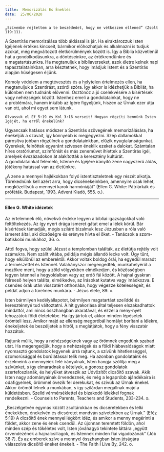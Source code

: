 ```yaml
---
title:  Memorizálás És Éneklés
date:  25/06/2020
---
```


`„Szívembe rejtettem a te beszédedet, hogy ne vétkezzem ellened” (Zsolt 119:11).`

A Szentírás memorizálása több áldással is jár. Ha elraktározzuk Isten Igéjének értékes kincseit, bármikor előhozhatjuk és alkalmazni is tudjuk azokat, még megváltozott életkörülmények között is. Így a Biblia közvetlenül hat a gondolkodásunkra, a döntéseinkre, az értékrendünkre és a magatartásunkra. Ha megtanuljuk a bibliaverseket, azok életre kelnek napi tapasztalatainkban, arra késztetnek, hogy imádjuk Istent és a Szentírás alapján hűségesen éljünk.

Komoly védelem a megtévesztés és a helytelen értelmezés ellen, ha megtanuljuk a Szentírást, szóról szóra. Így akkor is idézhetjük a Bibliát, ha különben nem tudnánk elővenni. Ösztönöz a jó cselekvésére a kísértések vagy nehézségek között. Istenhez emeli a gondolatainkat, hogy ne a problémára, hanem inkább az Igére figyeljünk, hiszen az Úrnak ezer útja van ott, ahol mi egyet sem látunk.

`Olvassuk el Ef 5:19 és Kol 3:16 verseit! Hogyan rögzíti bennünk Isten Igéjét, ha erről énekelünk?`

Ugyancsak hatásos módszer a Szentírás szövegének memorizálására, ha énekeljük a szavait, így könnyebb is megjegyezni. Szép dallamokkal párosítva jobban rögzülnek a gondolatainkban, elűzik nyugtalanságunkat. Gyerekek, felnőttek egyaránt szívesen éneklik ezeket a dalokat. Számtalan híres oratóriumot, szimfóniát és más zeneművet ihlettek a Szentírás igéi, amelyek évszázadokon át alakították a keresztény kultúrát. A gondolatainkat felemelő, Istenre és Igéjére irányító zene nagyszerű áldás, jótékony hatással van az életünkre.

„A zene a mennyei hajlékokban folyó istentiszteletnek egy részét alkotja. Törekednünk kell azért arra, hogy dicsénekeinkben, amennyire csak lehet, megközelítsük a mennyei karok harmóniáját” (Ellen G. White: Pátriárkák és próféták. Budapest, 1993, Advent Kiadó, 555. o.).

---

#### Ellen G. White idézetek

Az értelemnek élő, növekvő érdeke legyen a bibliai igazságokkal való feltöltekezés. Az így nyert drága ismeret gátat emel a lélek körül. Bár kísértések támadják, mégis szilárd bizalmuk lesz Jézusban a róla való ismeret által, aki dicsőségre és erényre hívta el őket. - Tanácsok a szom-batiskolai munkához, 36. o.

Attól fogva, hogy szülei Jézust a templomban találták, az életútja rejtély volt számukra. Nem szállt vitába, példája mégis állandó lecke volt. Úgy tűnt, hogy elkülönül az emberektől. Akkor voltak boldog órái, ha egyedül maradt a természettel és Istennel. Valahányszor megengedték, munkahelyéről a mezőkre ment, hogy a zöld völgyekben elmélkedjen, és közösségben legyen Istennel a hegyoldalban vagy az erdő fái között. A hajnal gyakran félreeső helyen találta, elmélkedve, az Írásokat kutatva vagy imádkozva. E csendes órák után visszatért otthonába, hogy végezze kötelességeit, és példát adjon a türelmes munkára. - Jézus élete, 89. o.

Isten bármilyen kedélyállapotot, bármilyen magatartást szelíddé és kereszténnyé tud változtatni. A hit gyakorlása által teljesen elszakadhattok mindattól, ami nincs összhangban akaratával, és ezzel a meny-nyet lehozzátok földi életetekbe. Ha így jártok el, akkor minden lépésetek örömteli lesz. Amikor majd az ellenség megpróbál homályt borítani a lélekre, énekeljetek és beszéljetek a hitről, s meglátjátok, hogy a fény visszatér hozzátok.

Rajtunk múlik, hogy a nehézségeknek vagy az örömnek engedünk szabad utat. Ha megengedjük, hogy a nehézségek és a földi hiábavalóságok miatt nyomasztó gondolatok legyenek úrrá rajtunk, a szívünk hitetlenséggel, szomorúsággal és borúlátással telik meg. Ha azonban gondolataink és érzelmeink a mennyeiek felé irányulnak, Isten hangja szólítja meg a szívünket, s így elmaradnak a kételyek, a gonosz gondolatok szertefoszlanák, és helyüket átveszik az Üdvözítőt dicsőítő szavak. Akik Isten nagy adományainak örvendeznek, és még a legapróbb ajándékaira is odafigyelnek, örömmel övezik fel derekukat, és szívük az Úrnak énekel. Akkor örömöt lelnek a munkában, s így szilárdan megállnak majd a küldetésben. Szelíd vérmérséklettel és bizakodó lélekkel fognak rendelkezni. - Counsels to Parents, Teachers and Students, 233-234. o.

„Beszélgetvén egymás között zsoltárokban és dicséretekben és lelki énekekben, énekelvén és dicséretet mondván szívetekben az Úrnak.” (Eféz 5:19) A dicsőítő ének mennyei légkört idéz, és amikor a menny megérinti a földet, akkor zene és ének csendül. Az újonnan teremtett földön, ahol minden szép és tökéletes volt, Isten jóváhagyó tekintete láttára „együtt örvendezének a hajnalcsillagok, és Istennek minden fiai vigadozának” (Jób 38:7). És az emberek szíve a mennyel összhangban Isten jóságára válaszolva dicsőítő éneket énekelt. - The Faith I Live By, 242. o.

